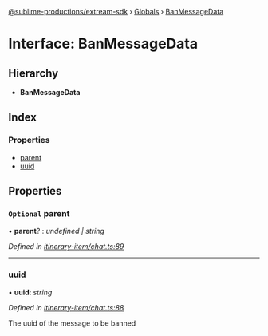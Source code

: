 [@sublime-productions/extream-sdk](../README.md) › [Globals](../globals.md) › [BanMessageData](banmessagedata.md)

# Interface: BanMessageData

## Hierarchy

* **BanMessageData**

## Index

### Properties

* [parent](banmessagedata.md#optional-parent)
* [uuid](banmessagedata.md#uuid)

## Properties

### `Optional` parent

• **parent**? : *undefined | string*

*Defined in [itinerary-item/chat.ts:89](https://github.com/Extream-SaaS/ex-sdk/blob/67dc47e/src/itinerary-item/chat.ts#L89)*

___

###  uuid

• **uuid**: *string*

*Defined in [itinerary-item/chat.ts:88](https://github.com/Extream-SaaS/ex-sdk/blob/67dc47e/src/itinerary-item/chat.ts#L88)*

The uuid of the message to be banned
